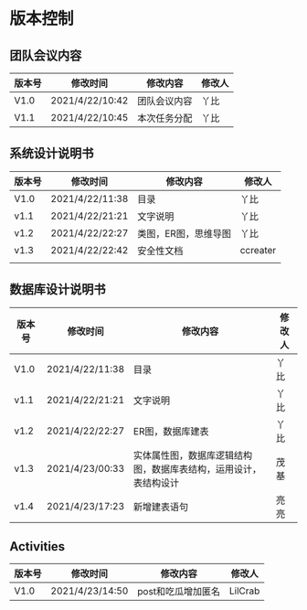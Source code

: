 # 版本控制

## 团队会议内容

| 版本号 | 修改时间        | 修改内容     | 修改人 |
| ------ | --------------- | ------------ | ------ |
| V1.0   | 2021/4/22/10:42 | 团队会议内容 | 丫比   |
| V1.1   | 2021/4/22/10:45 | 本次任务分配 | 丫比   |

## 系统设计说明书

| 版本号 | 修改时间        | 修改内容             | 修改人 |
| ------ | --------------- | -------------------- | ------ |
| V1.0   | 2021/4/22/11:38 | 目录                 | 丫比   |
| v1.1   | 2021/4/22/21:21 | 文字说明             | 丫比   |
| v1.2   | 2021/4/22/22:27 | 类图，ER图，思维导图 | 丫比   |
| v1.3   | 2021/4/22/22:42 | 安全性文档           | ccreater |
|        |                 |                      |        |

## 数据库设计说明书

| 版本号 | 修改时间        | 修改内容                                                     | 修改人 |
| ------ | --------------- | ------------------------------------------------------------ | ------ |
| V1.0   | 2021/4/22/11:38 | 目录                                                         | 丫比   |
| v1.1   | 2021/4/22/21:21 | 文字说明                                                     | 丫比   |
| v1.2   | 2021/4/22/22:27 | ER图，数据库建表                                             | 丫比   |
| v1.3   | 2021/4/23/00:33 | 实体属性图，数据库逻辑结构图，数据库表结构，运用设计，表结构设计 | 茂基   |
| v1.4   | 2021/4/23/17:23 | 新增建表语句                                                 | 亮亮   |

## Activities

| 版本号 | 修改时间        | 修改内容                                                     | 修改人 |
| ------ | --------------- | ------------------------------------------------------------ | ------ |
| V1.0   | 2021/4/23/14:50 | post和吃瓜增加匿名                                                      | LilCrab   |
